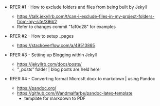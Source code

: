 
- RFER #1 - How to exclude folders and files from being built by Jekyll
    - https://talk.jekyllrb.com/t/can-i-exclude-files-in-my-project-folders-from-my-site/396/2
    - Refer to changes commit "1a10c28" for examples

- RFER #2 - How to setup _pages
    - https://stackoverflow.com/a/49513865

- RFER #3 - Setting up Blogging within Jekyll
    - https://jekyllrb.com/docs/posts/
    - "_posts" folder | blog posts are held here

- RFER #4 - Converting format Microsft docx to markdown | using Pandoc
    - https://pandoc.org/
    - https://github.com/Wandmalfarbe/pandoc-latex-template
        - template for markdown to PDF